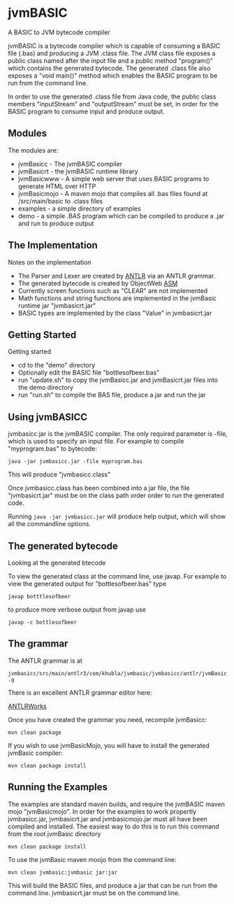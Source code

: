 jvmBASIC
========

A BASIC to JVM bytecode compiler

jvmBASIC is a bytecode compiler which is capable of consuming a BASIC file (.bas) and producing a JVM .class file. The JVM class file exposes a public class named after the input file and a public method "program()" which contains the generated bytecode.  The generated .class file also exposes a "void main()" method which enables the BASIC program to be run from the command line.

In order to use the generated .class file from Java code, the public class members "inputStream" and "outputStream" must be set, in order for the BASIC program to consume input and produce output.

Modules
---------

The modules are:

* jvmBasicc - The jvmBASIC compiler
* jvmBasicrt - the jvmBASIC runtime library
* jvmBasicwww - A simple web server that uses BASIC programs to generate HTML over HTTP
* jvmBasicmojo - A maven mojo that compiles all .bas files found at /src/main/basic to .class files
* examples - a simple directory of examples
* demo - a simple .BAS program which can be compiled to produce a .jar and run to produce output

The Implementation
---------

Notes on the implementation

* The Parser and Lexer are created by [ANTLR](http://www.antlr.org) via an ANTLR grammar. 
* The generated bytecode is created by ObjectWeb [ASM](http://asm.ow2.org/)
* Currently screen functions such as "CLEAR" are not implemented
* Math functions and string functions are implemented in the jvmBasic runtime jar "jvmbasicrt.jar"
* BASIC types are implemented by the class "Value" in jvmbasicrt.jar

Getting Started
---------

Getting started

* cd to the "demo" directory
* Optionally edit the BASIC file "bottlesofbeer.bas"
* run "update.sh" to copy the jvmBasicc.jar and jvmBasicrt.jar files into the demo directory
* run "run.sh" to compile the BAS file, produce a jar and run the jar

Using jvmBASICC
---------

jvmbasicc.jar is the jvmBASIC compiler. The only required parameter is -file, which is used to specify an input file.  For example to compile "myprogram.bas" to bytecode:

`java -jar jvmbasicc.jar -file myprogram.bas`

This will produce "jvmbasicc.class"

Once jvmbasicc.class has been combined into a jar file, the file "jvmbasicrt.jar" must be on the class path order order to run the generated code.

Running `java -jar jvmbasicc.jar` will produce help output, which will show all the commandline options.

The generated bytecode
---------

Looking at the generated btecode

To view the generated class at the command line, use javap.  For example to view the generated output for "bottlesofbeer.bas" type

`javap botttlesofbeer`

to produce more verbose output from javap use

`javap -c bottlesofbeer`

The grammar
---------

The ANTLR grammar is at 

`jvmbasicc/src/main/antlr3/com/khubla/jvmbasic/jvmbasicc/antlr/jvmBasic.g`

There is an excellent ANTLR grammar editor here:

[ANTLRWorks](http://www.antlr.org/works/)

Once you have created the grammar you need, recompile jvmBasicc:

`mvn clean package`

If you wish to use jvmBasicMojo, you will have to install the generated jvmBasic compiler:

`mvn clean package install`

Running the Examples
---------

The examples are standard maven builds, and require the jvmBASIC maven mojo "jvmBasicmojo".  In order for the examples to work propertly jvmbasicc.jar, jvmbasicrt.jar and jvmbasicmojo.jar must all have been compiled and installed.  The easiest way to do this is to run this command from the root jvmBasic directory

`mvn clean package install`

To use the jvmBasic maven moojo from the command line:

`mvn clean jvmbasic:jvmbasic jar:jar`

This will build the BASIC files, and produce a jar that can be run from the command line.  jvmbasicrt.jar must be on the command line.










 


